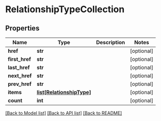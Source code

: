 # RelationshipTypeCollection

## Properties
Name | Type | Description | Notes
------------ | ------------- | ------------- | -------------
**href** | **str** |  | [optional] 
**first_href** | **str** |  | [optional] 
**last_href** | **str** |  | [optional] 
**next_href** | **str** |  | [optional] 
**prev_href** | **str** |  | [optional] 
**items** | [**list[RelationshipType]**](RelationshipType.md) |  | [optional] 
**count** | **int** |  | [optional] 

[[Back to Model list]](../README.md#documentation-for-models) [[Back to API list]](../README.md#documentation-for-api-endpoints) [[Back to README]](../README.md)

